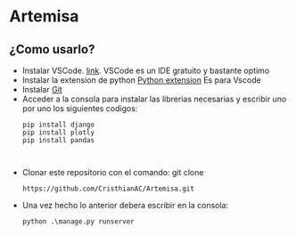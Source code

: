 # Artemisa
 
 
## ¿Como usarlo?

- Instalar VSCode. [link](https://code.visualstudio.com/download). VSCode es un IDE gratuito y bastante optimo
- Instalar la extension de python [Python extension](https://marketplace.visualstudio.com/items?itemName=ms-python.python) Es para Vscode
- Instalar [Git](https://git-scm.com/downloads)
- Acceder a la consola para instalar las librerias necesarias y escribir uno por uno los siguientes codigos:
    ```
    pip install django
    pip install plotly
    pip install pandas
    
    
    
    ```
- Clonar este repositorio con el comando:  git clone 
    ```
    https://github.com/CristhianAC/Artemisa.git
    
    ```
- Una vez hecho lo anterior debera escribir en la consola:
   ```
   python .\manage.py runserver
   ```

